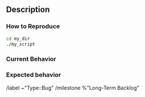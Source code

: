 ## Description




### How to Reproduce
<!-- Instructions on how to reliably reproduce the bug - Required -->

```bash
cd my_dir
./my_script
```


### Current Behavior
<!-- Required -->




### Expected behavior
<!-- Required -->




<!-- Please do not edit anything below this comment -->
/label ~"Type::Bug" 
/milestone %"Long-Term Backlog"
